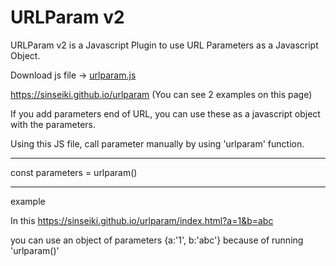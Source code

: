 # URLParam v2
URLParam v2 is a Javascript Plugin to use URL Parameters as a Javascript Object.

Download js file → <a id="raw-url" href="https://sinseiki.github.io/urlparam/urlparam.js" download target="_blank">urlparam.js</a>


https://sinseiki.github.io/urlparam
(You can see 2 examples on this page)

If you add parameters end of URL, you can use these as a javascript object with the parameters.

Using this JS file, call parameter manually by using 'urlparam' function.

<hr>

const parameters = urlparam()

<hr>
example

In this https://sinseiki.github.io/urlparam/index.html?a=1&b=abc

you can use an object of parameters {a:'1', b:'abc'} because of running 'urlparam()'
